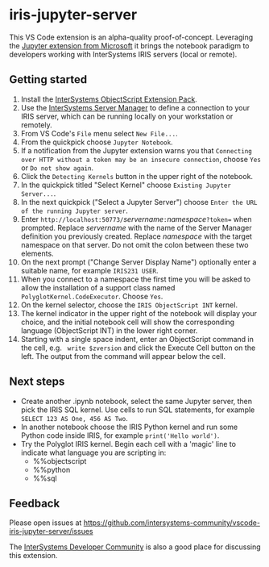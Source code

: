 # iris-jupyter-server

This VS Code extension is an alpha-quality proof-of-concept. Leveraging the [Jupyter extension from Microsoft](https://marketplace.visualstudio.com/items?itemName=ms-toolsai.jupyter) it brings the notebook paradigm to developers working with InterSystems IRIS servers (local or remote).

## Getting started

1. Install the [InterSystems ObjectScript Extension Pack](https://marketplace.visualstudio.com/items?itemName=intersystems-community.objectscript-pack).
2. Use the [InterSystems Server Manager](https://marketplace.visualstudio.com/items?itemName=intersystems-community.servermanager) to define a connection to your IRIS server, which can be running locally on your workstation or remotely.
3. From VS Code's `File` menu select `New File...`.
4. From the quickpick choose `Jupyter Notebook`.
5. If a notification from the Jupyter extension warns you that `Connecting over HTTP without a token may be an insecure connection`, choose `Yes` or `Do not show again`.
6. Click the `Detecting Kernels` button in the upper right of the notebook.
7. In the quickpick titled "Select Kernel" choose `Existing Jupyter Server...`.
8. In the next quickpick ("Select a Jupyter Server") choose `Enter the URL of the running Jupyter server`.
9. Enter `http://localhost:50773/`_servername_`:`_namespace_`?token=` when prompted. Replace _servername_ with the name of the Server Manager definition you previously created. Replace _namespace_ with the target namespace on that server. Do not omit the colon between these two elements.
10. On the next prompt ("Change Server Display Name") optionally enter a suitable name, for example `IRIS231 USER`.
11. When you connect to a namespace the first time you will be asked to allow the installation of a support class named `PolyglotKernel.CodeExecutor`. Choose `Yes`.
12. On the kernel selector, choose the `IRIS ObjectScript INT` kernel.
13. The kernel indicator in the upper right of the notebook will display your choice, and the initial notebook cell will show the corresponding language (ObjectScript INT) in the lower right corner.
14. Starting with a single space indent, enter an ObjectScript command in the cell, e.g. ` write $zversion` and click the Execute Cell button on the left. The output from the command will appear below the cell.

## Next steps

- Create another .ipynb notebook, select the same Jupyter server, then pick the IRIS SQL kernel. Use cells to run SQL statements, for example `SELECT 123 AS One, 456 AS Two`.
- In another notebook choose the IRIS Python kernel and run some Python code inside IRIS, for example `print('Hello world')`.
- Try the Polyglot IRIS kernel. Begin each cell with a 'magic' line to indicate what language you are scripting in:
	- %%objectscript
	- %%python
	- %%sql

## Feedback

Please open issues at https://github.com/intersystems-community/vscode-iris-jupyter-server/issues

The [InterSystems Developer Community](https://community.intersystems.com/) is also a good place for discussing this extension.
